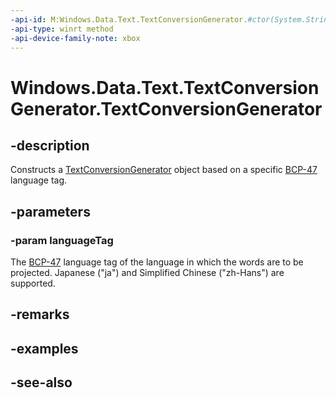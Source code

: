 ```yaml
---
-api-id: M:Windows.Data.Text.TextConversionGenerator.#ctor(System.String)
-api-type: winrt method
-api-device-family-note: xbox
---
```


<!-- Method syntax
public TextConversionGenerator(System.String languageTag)
-->

# Windows.Data.Text.TextConversionGenerator.TextConversionGenerator

## -description
Constructs a [TextConversionGenerator](textconversiongenerator.md) object based on a specific [BCP-47](https://tools.ietf.org/html/bcp47) language tag.

## -parameters
### -param languageTag
The [BCP-47](https://tools.ietf.org/html/bcp47) language tag of the language in which the words are to be projected. Japanese ("ja") and Simplified Chinese ("zh-Hans") are supported.

## -remarks

## -examples

## -see-also
